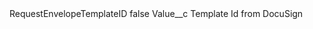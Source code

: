 <?xml version="1.0" encoding="UTF-8"?>
<CustomMetadata xmlns="http://soap.sforce.com/2006/04/metadata" xmlns:xsi="http://www.w3.org/2001/XMLSchema-instance" xmlns:xsd="http://www.w3.org/2001/XMLSchema">
    <label>RequestEnvelopeTemplateID</label>
    <protected>false</protected>
    <values>
        <field>Value__c</field>
        <value xsi:type="xsd:string">Template Id from DocuSign</value>
    </values>
</CustomMetadata>
